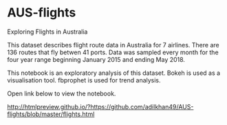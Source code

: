 # AUS-flights
Exploring Flights in Australia

This dataset describes flight route data in Australia for 7 airlines. There are 136 routes that fly betwen 41 ports. Data was sampled every month for the four year range beginning January 2015 and ending May 2018.

This notebook is an exploratory analysis of this dataset. Bokeh is used as a visualisation tool. fbprophet is used for trend analysis. 

Open link below to view the notebook.

http://htmlpreview.github.io/?https://github.com/adilkhan49/AUS-flights/blob/master/flights.html
